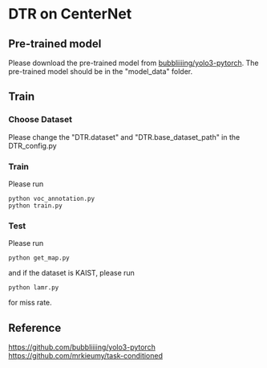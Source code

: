 # DTR on CenterNet 

## Pre-trained model

Please download the pre-trained model from [bubbliiiing/yolo3-pytorch](https://github.com/bubbliiiing/yolo3-pytorch). The pre-trained model should be in the "model_data" folder.

## Train
### Choose Dataset

Please change the "DTR.dataset" and "DTR.base_dataset_path" in the DTR_config.py

### Train

Please run

```
python voc_annotation.py
python train.py
```

### Test

Please run 

```
python get_map.py
```
and if the dataset is KAIST, please run

```
python lamr.py
```
for miss rate.

## Reference
https://github.com/bubbliiiing/yolo3-pytorch
https://github.com/mrkieumy/task-conditioned
